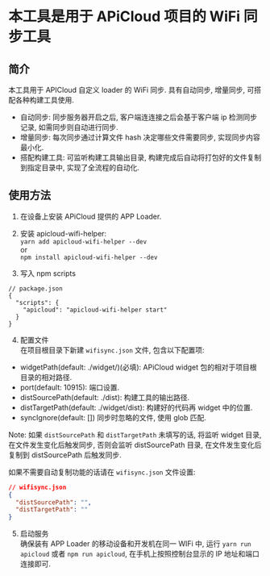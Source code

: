 # 本工具是用于 APiCloud 项目的 WiFi 同步工具

## 简介
本工具用于 APICloud 自定义 loader 的 WiFi 同步. 具有自动同步, 增量同步, 可搭配各种构建工具使用.

- 自动同步: 同步服务器开启之后, 客户端连连接之后会基于客户端 ip 检测同步记录, 如需同步则自动进行同步.
- 增量同步: 每次同步通过计算文件 hash 决定哪些文件需要同步, 实现同步内容最小化.
- 搭配构建工具: 可监听构建工具输出目录, 构建完成后自动将打包好的文件复制到指定目录中, 实现了全流程的自动化.

## 使用方法
1. 在设备上安装 APiCloud 提供的 APP Loader.

2. 安装 apicloud-wifi-helper:  
   `yarn add apicloud-wifi-helper --dev`  
   or  
   `npm install apicloud-wifi-helper --dev`

3. 写入 npm scripts

```
// package.json
{
  "scripts": {
    "apicloud": "apicloud-wifi-helper start"
  }
}
```

4. 配置文件  
   在项目根目录下新建 `wifisync.json` 文件, 包含以下配置项:

* widgetPath(default: ./widget/)(必填): APiCloud widget 包的相对于项目根目录的相对路径.
* port(default: 10915): 端口设置.
* distSourcePath(default: ./dist): 构建工具的输出路径.
* distTargetPath(default: ./widget/dist): 构建好的代码再 widget 中的位置.
* syncIgnore(default: []) 同步时忽略的文件, 使用 glob 匹配.

Note: 如果 `distSourcePath` 和 `distTargetPath` 未填写的话, 将监听 widget 目录, 在文件发生变化后触发同步, 否则会监听 distSourcePath 目录, 在文件发生变化后复制到 distSourcePath 后触发同步.

如果不需要自动复制功能的话请在 `wifisync.json` 文件设置:

```json
// wifisync.json
{
  "distSourcePath": "",
  "distTargetPath": ""
}
```

5. 启动服务  
   确保装有 APP Loader 的移动设备和开发机在同一 WIFi 中, 运行 `yarn run apicloud` 或者 `npm run apicloud`, 在手机上按照控制台显示的 IP 地址和端口连接即可.
